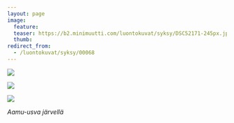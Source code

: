 ```yaml
---
layout: page
image:
  feature:
  teaser: https://b2.minimuutti.com/luontokuvat/syksy/DSC52171-245px.jpg
  thumb:
redirect_from:
  - /luontokuvat/syksy/00068
---
```


![](https://b2.minimuutti.com/luontokuvat/syksy/DSC52164-800px.jpg)

![](https://b2.minimuutti.com/luontokuvat/syksy/DSC52171-800px.jpg)

![](https://b2.minimuutti.com/luontokuvat/syksy/DSC52174-800px.jpg)

*Aamu-usva järvellä*
